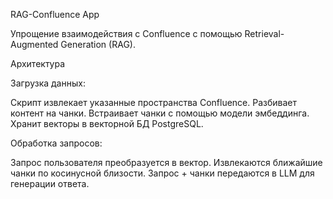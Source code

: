 RAG-Confluence App

Упрощение взаимодействия с Confluence с помощью Retrieval-Augmented Generation (RAG).

Архитектура

Загрузка данных:

Скрипт извлекает указанные пространства Confluence.
Разбивает контент на чанки.
Встраивает чанки с помощью модели эмбеддинга.
Хранит векторы в векторной БД PostgreSQL.


Обработка запросов:

Запрос пользователя преобразуется в вектор.
Извлекаются ближайшие чанки по косинусной близости.
Запрос + чанки передаются в LLM для генерации ответа.
